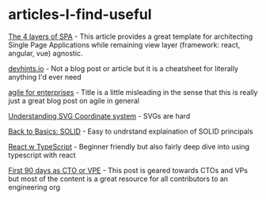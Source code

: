 # articles-I-find-useful

[The 4 layers of SPA](https://hackernoon.com/architecting-single-page-applications-b842ea633c2e) - This article provides a great template for architecting Single Page Applications while remaining view layer (framework: react, angular, vue) agnostic.


[devhints.io](https://devhints.io/) - Not a blog post or article but it is a cheatsheet for literally anything I'd ever need

[agile for enterprises](https://foxbox.co/blog/agile-product-development/) - Title is a little misleading in the sense that this is really just a great blog post on agile in general

[Understanding SVG Coordinate system](https://www.sarasoueidan.com/blog/svg-coordinate-systems/) - SVGs are hard

[Back to Basics: SOLID](https://thoughtbot.com/blog/back-to-basics-solid) - Easy to undrstand explaination of SOLID principals

[React w TypeScript](https://www.sitepoint.com/react-with-typescript-best-practices) - Beginner friendly but also fairly deep dive into using typescript with react

[First 90 days as CTO or VPE](https://lethain.com/first-ninety-days-cto-vpe/) - This post is geared towards CTOs and VPs but most of the content is a great resource for all contributors to an engineering org
